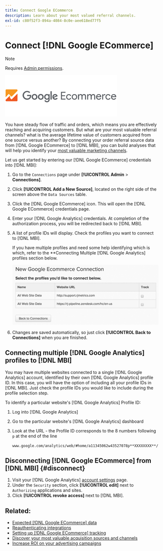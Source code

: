```yaml
---
title: Connect Google ECommerce
description: Learn about your most valued referral channels.
exl-id: c80f52f3-894a-4084-8c0e-aee618ed77f5
---
```

# Connect [!DNL Google ECommerce]

>[!NOTE]
>
>Requires [Admin permissions](../../../administrator/user-management/user-management.md).

![](../../../assets/google-ecommerce-logo.png)

You have steady flow of traffic and orders, which means you are effectively reaching and acquiring customers. But what are your most valuable referral channels? what is the average lifetime value of customers acquired from one source versus another? By connecting your order referral source data from [!DNL Google ECommerce] to [!DNL MBI], you can build analyses that will help you identify your [most valuable marketing channels](../../../data-analyst/analysis/most-value-source-channel.md).

Let us get started by entering our [!DNL Google ECommerce] credentials into [!DNL MBI]:

1. Go to the `Connections` page under **[!UICONTROL Admin** > **Connections]**.
1. Click **[!UICONTROL Add a New Source]**, located on the right side of the screen above the `Data Sources` table.
1. Click the [!DNL Google ECommerce] icon. This will open the [!DNL Google ECommerce] credentials page.
1. Enter your [!DNL Google Analytics] credentials. At completion of the authorization process, you will be redirected back to [!DNL MBI].
1. A list of profile IDs will display. Check the profiles you want to connect to [!DNL MBI].

     If you have multiple profiles and need some help identifying which is which, refer to the **Connecting Multiple [!DNL Google Analytics] profiles section below.

     ![](../../../assets/conn-mult-ga-profiles.png)<!--{: width="500"}-->

1. Changes are saved automatically, so just click **[!UICONTROL Back to Connections]** when you are finished.

## Connecting multiple [!DNL Google Analytics] profiles to [!DNL MBI]

You may have multiple websites connected to a single [!DNL Google Analytics] account, identified by their own [!DNL Google Analytics] profile ID. In this case, you will have the option of including all your profile IDs in [!DNL MBI]. Just check the profile IDs you would like to include during the profile selection step.

To identify a particular website's [!DNL Google Analytics] Profile ID:

1. Log into [!DNL Google Analytics]
1. Go to the particular website's [!DNL Google Analytics] dashboard
1. Look at the URL - the Profile ID corresponds to the 8 numbers following `p` at the end of the line

   `www.google.com/analytics/web/#home/a11345062w43527078p**XXXXXXXX**/`

## Disconnecting [!DNL Google ECommerce] from [!DNL MBI] {#disconnect}

1. Visit your [!DNL Google Analytics] [account settings](https://www.google.com/accounts/) page.
1. Under the `Security` section, click **[!UICONTROL edit]** next to `Authorizing` applications and sites.
1. Click **[!UICONTROL revoke access]** next to [!DNL MBI].

## Related:

* [Expected [!DNL Google ECommerce] data](../integrations/google-ecommerce-data.md)
* [Reauthenticating integrations](https://support.magento.com/hc/en-us/articles/360016733151)
* [Setting up [!DNL Google ECommerce] tracking](https://support.google.com/analytics/answer/1009612?hl=en)
* [Discover your most valuable acquisition sources and channels](../../analysis/most-value-source-channel.md)
* [Increase ROI on your advertising campaigns](../../analysis/roi-ad-camp.md)
